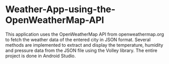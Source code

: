 # Weather-App-using-the-OpenWeatherMap-API
This application uses the OpenWeatherMap API from openweathermap.org to fetch the weather data of the entered city in JSON format. Several methods are implemented to extract and display the temperature, humidity and pressure data from the JSON file using the Volley library. The entire project is done in Android Studio.
